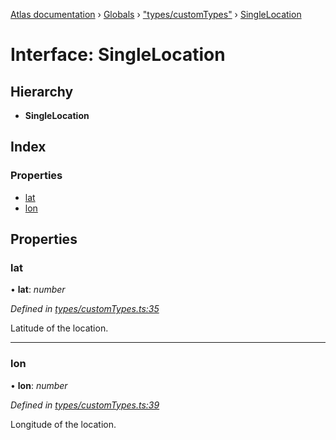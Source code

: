 [Atlas documentation](../README.md) › [Globals](../globals.md) › ["types/customTypes"](../modules/_types_customtypes_.md) › [SingleLocation](_types_customtypes_.singlelocation.md)

# Interface: SingleLocation

## Hierarchy

* **SingleLocation**

## Index

### Properties

* [lat](_types_customtypes_.singlelocation.md#lat)
* [lon](_types_customtypes_.singlelocation.md#lon)

## Properties

###  lat

• **lat**: *number*

*Defined in [types/customTypes.ts:35](https://github.com/chronark/atlas/blob/e6359aa/src/types/customTypes.ts#L35)*

Latitude of the location.

___

###  lon

• **lon**: *number*

*Defined in [types/customTypes.ts:39](https://github.com/chronark/atlas/blob/e6359aa/src/types/customTypes.ts#L39)*

Longitude of the location.
